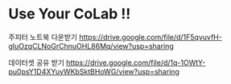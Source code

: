 # Use Your CoLab !!


주피터 노트북 다운받기
https://drive.google.com/file/d/1F5qvuvfH-gIuOzqCLNoGrChnuOHL86Mq/view?usp=sharing

데이터셋 공유 받기
https://drive.google.com/file/d/1q-1OWtY-pu0psY1D4XYuyWKbSktBHoWG/view?usp=sharing


